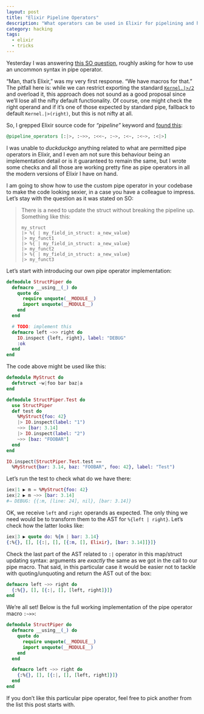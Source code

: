 ```yaml
---
layout: post
title: "Elixir Pipeline Operators"
description: "What operators can be used in Elixir for pipelining and how"
category: hacking
tags:
  - elixir
  - tricks
---
```


Yesterday I was answering [this SO question](https://stackoverflow.com/a/49314637/2035262),
roughly asking for how to use an uncommon syntax in pipe operator.

“Man, that’s Elixir,” was my very first response. “We have macros for that.”
The pitfall here is: while we can restrict exporting the standard
[`Kernel.|>/2`](https://hexdocs.pm/elixir/Kernel.html#%7C%3E/2) and overload it,
this approach does not sound as a good proposal since we’ll lose all the nifty
default functionality. Of course, one might check the right operand and if it’s
one of those expected by standard pipe, fallback to default `Kernel.|>(right)`,
but this is not nifty at all.

So, I grepped Elixir source code for _“pipeline”_ keyword and [found this](https://github.com/elixir-lang/elixir/blob/master/lib/elixir/lib/code/formatter.ex#L22):

```elixir
@pipeline_operators [:|>, :~>>, :<<~, :~>, :<~, :<~>, :<|>]
```

I was unable to _duckduckgo_ anything related to what are permitted pipe
operators in Elixir, and I even am not sure this behaviour being an
implementation detail or is it guaranteed to remain the same, but I wrote
some checks and all those are working pretty fine as pipe operators in all
the modern versions of Elixir I have on hand.

I am going to show how to use the custom pipe operator in your codebase
to make the code looking sexier, in a case you have a colleague to impress.
Let’s stay with the question as it was stated on SO:

> There is a need to update the struct without breaking the pipeline up.
> Something like this:
>
>     my_struct
>     |> %{ | my_field_in_struct: a_new_value}
>     |> my_funct1
>     |> %{ | my_field_in_struct: a_new_value}
>     |> my_funct2
>     |> %{ | my_field_in_struct: a_new_value}
>     |> my_funct3

Let’s start with introducing our own pipe operator implementation:

```elixir
defmodule StructPiper do
  defmacro __using__(_) do
    quote do
      require unquote(__MODULE__)
      import unquote(__MODULE__)
    end
  end

  # TODO: implement this
  defmacro left ~>> right do
    IO.inspect {left, right}, label: "DEBUG"
    :ok
  end
end
```

The code above might be used like this:

```elixir
defmodule MyStruct do
  defstruct ~w|foo bar baz|a
end

defmodule StructPiper.Test do
  use StructPiper
  def test do
    %MyStruct{foo: 42}
    |> IO.inspect(label: "1")
    ~>> [bar: 3.14]
    |> IO.inspect(label: "2")
    ~>> [baz: "FOOBAR"]
  end
end

IO.inspect(StructPiper.Test.test ==
  %MyStruct{bar: 3.14, baz: "FOOBAR", foo: 42}, label: "Test")
```

Let’s run the test to check what do we have there:

```elixir
iex|1 ▶ m = %MyStruct{foo: 42}
iex|2 ▶ m ~>> [bar: 3.14]
#⇒ DEBUG: {{:m, [line: 24], nil}, [bar: 3.14]}
```

OK, we receive `left` and `right` operands as expected. The only thing we need
would be to transform them to the AST for `%{left | right}`. Let’s check
how the latter looks like:

```elixir
iex|3 ▶ quote do: %{m | bar: 3.14}
{:%{}, [], [{:|, [], [{:m, [], Elixir}, [bar: 3.14]]}]}
```

Check the last part of the AST related to `:|` operator in this map/struct
updating syntax: arguments are _exactly_ the same as we got in the call to
our pipe macro. That said, in this particular case it would be easier not to
tackle with quoting/unquoting and return the AST out of the box:

```elixir
defmacro left ~>> right do
  {:%{}, [], [{:|, [], [left, right]}]}
end
```

We’re all set! Below is the full working implementation of the pipe operator
macro `:~>>`:

```elixir
defmodule StructPiper do
  defmacro __using__(_) do
    quote do
      require unquote(__MODULE__)
      import unquote(__MODULE__)
    end
  end

  defmacro left ~>> right do
    {:%{}, [], [{:|, [], [left, right]}]}
  end
end
```

If you don’t like this particular pipe operator, feel free to pick another
from the list this post starts with.
